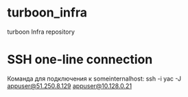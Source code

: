 # turboon_infra
turboon Infra repository

# SSH one-line connection
Команда для подключения к someinternalhost: ssh -i yac -J appuser@51.250.8.129 appuser@10.128.0.21
